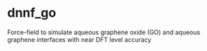 # dnnf_go
Force-field to simulate aqueous graphene oxide (GO) and aqueous graphene interfaces with near DFT level accuracy

